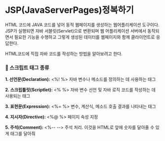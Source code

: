 <h1>JSP(JavaServerPages)정복하기</h1>

HTML 코드에 JAVA 코드를 넣어 동적 웹페이지를 생성하는 웹어플리케이션 도구이다.<br>
JSP가 실행되면 자바 서블릿(Servlet)으로 변환되며 웹 어플리케이션 서버에서 동작되면서 필요한 기능을 수행하고 
그렇게 생성된 데이터를 웹페이지와 함께 클라이언트로 응답한다.




HTML코드에 직접 자바 코드를 작성하는 방법을 알아보려고 한다.

<h3>📌 스크립트 태그 종류</h3>

<p><strong>1. 선언문(Declaration):</strong> <%! %> 자바 변수나 메소드를 정의하는 데 사용하는 태그</p>

<p><strong>2. 스크립틀릿(Scriptlet):</strong> <% %> 자바 변수 선언 및 자바 로직 코드를 작성하는 데 사용되는 태그</p>

<p><strong>3. 표현문(Expression):</strong> <%= %> 변수, 계산식, 메소드 호출 결과를 나타내는 태그</p>

<p><strong>4. 지시자(Directive):</strong> <%@ %> 페이지 속성 지정</p>

<p><strong>5. 주석(Comment):</strong> <%-- --> 주석 처리. 이것을 HTML로 앞에 숫자를 달아줄 수 있게 태그를 달아줘</p>
